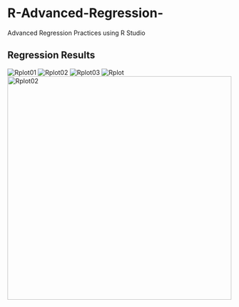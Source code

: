 # R-Advanced-Regression-
Advanced Regression Practices using R Studio

## Regression Results 

![Rplot01](https://user-images.githubusercontent.com/48209176/59560040-d60f9780-9045-11e9-8ac4-d3d6f08336fb.png)
![Rplot02](https://user-images.githubusercontent.com/48209176/59560068-6221bf00-9046-11e9-8860-c2dabb073433.png)
![Rplot03](https://user-images.githubusercontent.com/48209176/59560074-7796e900-9046-11e9-849c-d9583763897f.png)
![Rplot](https://user-images.githubusercontent.com/48209176/59560043-d871f180-9045-11e9-9a3f-fd76bce554f1.png)
<img width="502" alt="Rplot02" src="https://user-images.githubusercontent.com/48209176/59560100-0441a700-9047-11e9-87bc-f4309bd0018e.png">
